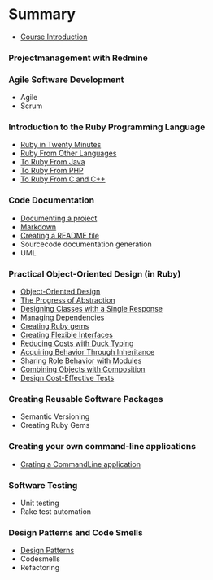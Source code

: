 # Summary

* [Course Introduction](README.md)

### Projectmanagement with Redmine


### Agile Software Development

* Agile
* Scrum

### Introduction to the Ruby Programming Language

* [Ruby in Twenty Minutes](ruby/ruby_in_twenty_minutes.md)
* [Ruby From Other Languages](ruby/ruby_from_other_languages.md)
* [To Ruby From Java](ruby/to_ruby_from_java.md)
* [To Ruby From PHP](ruby/to_ruby_from_php.md)
* [To Ruby From C and C++](ruby/to_ruby_from_c_and_c++.md)

### Code Documentation

* [Documenting a project](documenting_a_project.md)
* [Markdown](documentation/markdown.md)
* [Creating a README file](documentation/creating-a-readme.md)
* Sourcecode documentation generation
* UML

### Practical Object-Oriented Design \(in Ruby\)

* [Object-Oriented Design](POODR/object-oriented_design.md)
* [The Progress of Abstraction](the_progress_of_abstraction/the_progress_of_abstraction.md)
* [Designing Classes with a Single Response](POODR/designing_classes_with_a_single_response.md)
* [Managing Dependencies](POODR/managing_dependencies.md)
* [Creating Ruby gems](ruby/creating_ruby_gems.md)
* [Creating Flexible Interfaces](POODR/creating_flexible_interfaces.md)
* [Reducing Costs with Duck Typing](POODR/reducing_costs_with_duck_typing.md)
* [Acquiring Behavior Through Inheritance](POODR/acquiring_behavior_through_inheritance.md)
* [Sharing Role Behavior with Modules](POODR/sharing_role_behavior_with_modules.md)
* [Combining Objects with Composition](POODR/combining_objects_with_composition.md)
* [Design Cost-Effective Tests](POODR/design_cost-effective_tests.md)


### Creating Reusable Software Packages

* Semantic Versioning
* Creating Ruby Gems

### Creating your own command-line applications

* [Crating a CommandLine application](ruby/crating_a_commandline_application.md)

### Software Testing

* Unit testing
* Rake test automation

### Design Patterns and Code Smells

* [Design Patterns](designpatterns/design_patterns.md)
* Codesmells
* Refactoring

